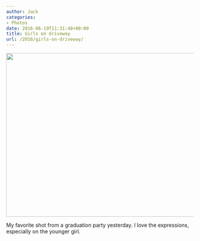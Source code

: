 ```yaml
---
author: Jack
categories:
- Photos
date: 2016-06-19T11:31:48+00:00
title: Girls on driveway
url: /2016/girls-on-driveway/
---
```


<img class="alignright wp-image-5328 size-large" src="/img/2016/06/delany-1024x644.jpg" width="700" height="440" srcset="/img/2016/06/delany-1024x644.jpg 1024w, /img/2016/06/delany-300x189.jpg 300w, /img/2016/06/delany-768x483.jpg 768w, /img/2016/06/delany-700x440.jpg 700w" sizes="(max-width: 700px) 100vw, 700px" />

My favorite shot from a graduation party yesterday. I love the expressions, especially on the younger girl.